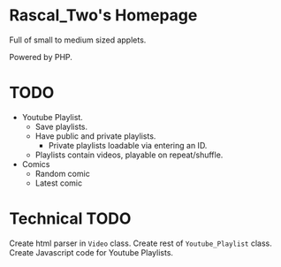 # Rascal_Two's Homepage

Full of small to medium sized applets.

Powered by PHP.

# TODO

- Youtube Playlist.
    - Save playlists.
    - Have public and private playlists.
        - Private playlists loadable via entering an ID.
    - Playlists contain videos, playable on repeat/shuffle.
- Comics
    - Random comic
    - Latest comic

# Technical TODO

Create html parser in `Video` class.
Create rest of `Youtube_Playlist` class.
Create Javascript code for Youtube Playlists.